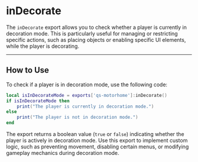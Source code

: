 # inDecorate

The `inDecorate` export allows you to check whether a player is currently in decoration mode. This is particularly useful for managing or restricting specific actions, such as placing objects or enabling specific UI elements, while the player is decorating.

***

## **How to Use**

To check if a player is in decoration mode, use the following code:

```lua
local isInDecorateMode = exports['qs-motorhome']:inDecorate()
if isInDecorateMode then
    print("The player is currently in decoration mode.")
else
    print("The player is not in decoration mode.")
end

```

The export returns a boolean value (`true` or `false`) indicating whether the player is actively in decoration mode. Use this export to implement custom logic, such as preventing movement, disabling certain menus, or modifying gameplay mechanics during decoration mode.
